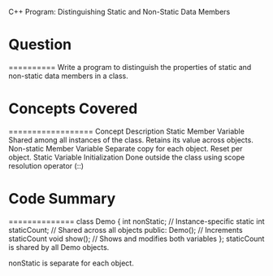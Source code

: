 C++ Program: Distinguishing Static and Non-Static Data Members

# Question
==========
Write a program to distinguish the properties of static and non-static data members in a class.



# Concepts Covered
==================
Concept	Description
Static Member Variable	Shared among all instances of the class. Retains its value across objects.
Non-static Member Variable	Separate copy for each object. Reset per object.
Static Variable Initialization	Done outside the class using scope resolution operator (::)



# Code Summary
==============
class Demo {
    int nonStatic;               // Instance-specific
    static int staticCount;      // Shared across all objects
public:
    Demo();                      // Increments staticCount
    void show();                 // Shows and modifies both variables
};
staticCount is shared by all Demo objects.

nonStatic is separate for each object.
